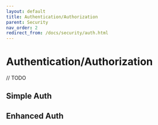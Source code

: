 ```yaml
---
layout: default
title: Authentication/Authorization
parent: Security
nav_order: 2
redirect_from: /docs/security/auth.html
---
```


# Authentication/Authorization

// TODO

## Simple Auth

## Enhanced Auth
